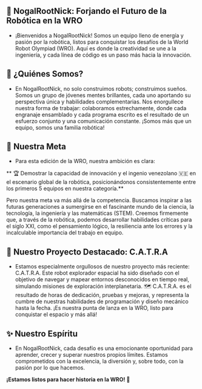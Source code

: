 ## 🤖 NogalRootNick: Forjando el Futuro de la Robótica en la WRO
 - ¡Bienvenidos a NogalRootNick! Somos un equipo lleno de energía y pasión por la robótica, listos para conquistar los desafíos de la World Robot Olympiad (WRO). Aquí es donde la creatividad se une a la ingeniería, y cada línea de código es un paso más hacia la innovación.

## 🤝 ¿Quiénes Somos?
 - En NogalRootNick, no solo construimos robots; construimos sueños. Somos un grupo de jóvenes mentes brillantes, cada uno aportando su perspectiva única y habilidades complementarias. Nos enorgullece nuestra forma de trabajar: colaboramos estrechamente, donde cada engranaje ensamblado y cada programa escrito es el resultado de un esfuerzo conjunto y una comunicación constante. ¡Somos más que un equipo, somos una familia robótica!

## 🎯 Nuestra Meta
 - Para esta edición de la WRO, nuestra ambición es clara:

** 🏆 Demostrar la capacidad de innovación y el ingenio venezolano 🇻🇪 en el escenario global de la robótica, posicionándonos consistentemente entre los primeros 5 equipos en nuestra categoría.**

Pero nuestra meta va más allá de la competencia. Buscamos inspirar a las futuras generaciones a sumergirse en el fascinante mundo de la ciencia, la tecnología, la ingeniería y las matemáticas (STEM). Creemos firmemente que, a través de la robótica, podemos desarrollar habilidades críticas para el siglo XXI, como el pensamiento lógico, la resiliencia ante los errores y la incalculable importancia del trabajo en equipo.

## 🚀 Nuestro Proyecto Destacado: C.A.T.R.A
 - Estamos especialmente orgullosos de nuestro proyecto más reciente: C.A.T.R.A. Este robot explorador espacial ha sido diseñado con el objetivo de navegar y mapear entornos desconocidos en tiempo real, simulando misiones de exploración interplanetaria. 🗺️ C.A.T.R.A. es el resultado de horas de dedicación, pruebas y mejoras, y representa la cumbre de nuestras habilidades de programación y diseño mecánico hasta la fecha. ¡Es nuestra punta de lanza en la WRO, listo para conquistar el espacio y más allá!

## ✨ Nuestro Espíritu
 - En NogalRootNick, cada desafío es una emocionante oportunidad para aprender, crecer y superar nuestros propios límites. Estamos comprometidos con la excelencia, la diversión y, sobre todo, con la pasión por lo que hacemos.

**¡Estamos listos para hacer historia en la WRO! 📖**



